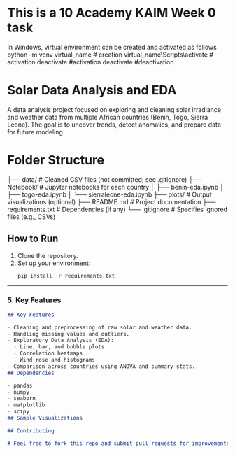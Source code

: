 # This is a 10 Academy KAIM Week 0 task
 In Windows, virtual environment can be created and activated as follows
python -m venv virtual_name # creation
 virtual_name\Scripts\activate # activation
  deactivate #activation
 deactivate #deactivation
# Solar Data Analysis and EDA
 A data analysis project focused on exploring and cleaning solar irradiance and weather data from multiple African countries (Benin, Togo, Sierra Leone). The goal is to uncover trends, detect anomalies, and prepare data for future modeling.
# Folder Structure
├── data/                  # Cleaned CSV files (not committed; see .gitignore)
├── Notebook/              # Jupyter notebooks for each country
│   ├── benin-eda.ipynb
│   ├── togo-eda.ipynb
│   └── sierraleone-eda.ipynb
├── plots/                 # Output visualizations (optional)
├── README.md              # Project documentation
├── requirements.txt       # Dependencies (if any)
└── .gitignore             # Specifies ignored files (e.g., CSVs)
## How to Run

1. Clone the repository.
2. Set up your environment:
   ```bash
   pip install -r requirements.txt

---

### 5. **Key Features**
```markdown
## Key Features

- Cleaning and preprocessing of raw solar and weather data.
- Handling missing values and outliers.
- Exploratory Data Analysis (EDA):
  - Line, bar, and bubble plots
  - Correlation heatmaps
  - Wind rose and histograms
- Comparison across countries using ANOVA and summary stats.
## Dependencies

- pandas
- numpy
- seaborn
- matplotlib
- scipy
## Sample Visualizations

## Contributing

# Feel free to fork this repo and submit pull requests for improvements or country extensions.




